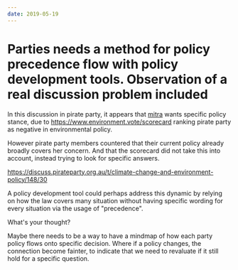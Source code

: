 ```yaml
---
date: 2019-05-19
---
```


# Parties needs a method for policy precedence flow with policy development tools. Observation of a real discussion problem included

In this discussion in pirate party, it appears that [mitra](https://discuss.pirateparty.org.au/u/mitra) wants specific policy stance, due to https://www.environment.vote/scorecard ranking pirate party as negative in environmental policy.

However pirate party members countered that their current policy already broadly covers her concern. And that the scorecard did not take this into account, instead trying to look for specific answers.

https://discuss.pirateparty.org.au/t/climate-change-and-environment-policy/148/30

A policy development tool could perhaps address this dynamic by relying on how the law covers many situation without having specific wording for every situation via the usage of "precedence".

What's your thought?

Maybe there needs to be a way to have a mindmap of how each party policy flows onto specific decision. Where if a policy changes, the connection become fainter, to indicate that we need to revaluate if it still hold for a specific question.

<!-- more -->
